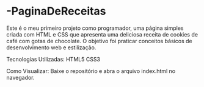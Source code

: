 # -PaginaDeReceitas

Este é o meu primeiro projeto como programador, uma página simples criada com HTML e CSS que apresenta uma deliciosa receita de cookies de café com gotas de chocolate. O objetivo foi praticar conceitos básicos de desenvolvimento web e estilização.

Tecnologias Utilizadas:
HTML5
CSS3

Como Visualizar:
Baixe o repositório e abra o arquivo index.html no navegador.
